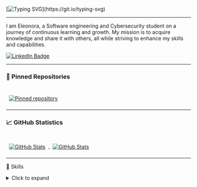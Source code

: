 [![Typing SVG](https://readme-typing-svg.demolab.com?font=Fira+Code&size=22&pause=1000&vCenter=true&random=true&width=1200&separator=%3C&lines=%3A()%7B+%3A%7C%3A%26+%7D;%3A%3CYour+home+security+is+great...+or+is+it%3F%3CRunning+out+of+space%3F+Remove+the+French+language+pack%3A+sudo+rm+-fr+.%2F*%3Cthrow+new+Exception(%22CakeNotFoundException%22);%3CYour+code+is+great...+or+is+it%3F%3Cdef+easter_egg()%3A+print(%22%F0%9F%90%A3+Found+it!%22)%3C404%3A+Clean+Code+Not+Found%3CWake+up%2C+Samurai!+We+have+a+codebase+to+burn!%3CHey+Vsauce.+Michael+here%2C+your+submarine+is+very+safe...+or+is+it%3F%3CCode.+Repeat.+Practice.%3CHi+there+%F0%9F%91%8B)](https://git.io/typing-svg)

---

I am Eleonora, a Software engineering and Cybersecurity student on a journey of continuous learning and growth. My mission is to acquire knowledge and share it with others, all while striving to enhance my skills and capabilities.

[![LinkedIn Badge](https://img.shields.io/badge/LinkedIn-0077B5?style=for-the-badge&logo=linkedin&logoColor=white)](https://linkedin.com/in/eleonora-virych-a07505247)

---

### 📌 Pinned Repositories

<br>

<a href="https://github.com/B4SEE/JavaGameEngine">
  <img align="center" style="margin:0.5rem" src="https://github-readme-stats.vercel.app/api/pin/?username=B4SEE&repo=JavaGameEngine&title_color=EEEEEE&text_color=EEEEEE&icon_color=76ABAE&bg_color=222831" alt="Pinned repository" />
</a>

<br>

---

### 📈 GitHub Statistics

<br>

<a href="https://github.com/B4SEE">
  <img align="center" style="margin:0.5rem" src="https://github-readme-stats.vercel.app/api?username=B4SEE&show_icons=true&line_height=27&count_private=true&title_color=EEEEEE&text_color=EEEEEE&icon_color=76ABAE&bg_color=222831" alt="GitHub Stats" />
</a>

<a href="https://github.com/B4SEE">
  <img align="center" style="margin:0.5rem" src="https://github-readme-stats.vercel.app/api/top-langs/?username=B4SEE&hide=html,css&title_color=EEEEEE&text_color=EEEEEE&icon_color=76ABAE&bg_color=222831" alt="GitHub Stats" />
</a>

<br>

---

💼 Skills

<details><summary>Click to expand</summary>
&nbsp;

![Python Badge](https://img.shields.io/badge/Python-3776AB?style=for-the-badge&logo=python&logoColor=white)
![Java Badge](https://img.shields.io/badge/Java-ED8B00?style=for-the-badge&logo=openjdk&logoColor=white)

![Javascript Badge](https://img.shields.io/badge/JavaScript-F7DF1E?style=for-the-badge&logo=javascript&logoColor=black)
![Html Badge](https://img.shields.io/badge/HTML-239120?style=for-the-badge&logo=html5&logoColor=white)
![Css Badge](https://img.shields.io/badge/CSS-239120?&style=for-the-badge&logo=css3&logoColor=white)
![Php Badge](https://img.shields.io/badge/PHP-777BB4?style=for-the-badge&logo=php&logoColor=white)

![Sql Badge](https://img.shields.io/badge/PostgreSQL-316192?style=for-the-badge&logo=postgresql&logoColor=white)

![Intellij IDEA Badge](https://img.shields.io/badge/IntelliJ_IDEA-000000.svg?style=for-the-badge&logo=intellij-idea&logoColor=white)
![Pycharm Badge](https://img.shields.io/badge/PyCharm-000000.svg?&style=for-the-badge&logo=PyCharm&logoColor=white)
![Visual studio code Badge](https://img.shields.io/badge/Visual_Studio_Code-0078D4?style=for-the-badge&logo=visual%20studio%20code&logoColor=white)

  
</details>

<!--
**B4SEE/B4SEE** is a ✨ _special_ ✨ repository because its `README.md` (this file) appears on your GitHub profile.

Here are some ideas to get you started:

- 🔭 I’m currently working on ...
- 🌱 I’m currently learning ...
- 👯 I’m looking to collaborate on ...
- 🤔 I’m looking for help with ...
- 💬 Ask me about ...
- 📫 How to reach me: ...
- 😄 Pronouns: ...
- ⚡ Fun fact: ...
-->
